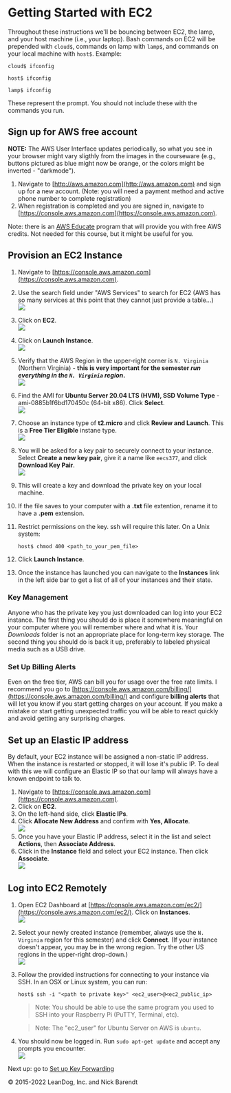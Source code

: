 # Getting Started with EC2

Throughout these instructions we'll be bouncing between EC2, the lamp, and your host machine (i.e., your laptop). Bash commands on EC2 will be prepended with `cloud$`, commands on lamp with `lamp$`, and commands on your local machine with `host$`. Example:
```
cloud$ ifconfig
```
```
host$ ifconfig
```
```
lamp$ ifconfig
```

These represent the prompt. You should not include these with the commands you run.

## Sign up for AWS free account

**NOTE:** The AWS User Interface updates periodically, so what you see in your browser might vary sligthly from the images in the courseware (e.g., buttons pictured as blue might now be orange, or the colors might be inverted - "darkmode").

1. Navigate to [http://aws.amazon.com](http://aws.amazon.com) and sign up for a new account. (Note: you will need a payment method and active phone number to complete registration)
2. When registration is completed and you are signed in, navigate to [https://console.aws.amazon.com](https://console.aws.amazon.com).

Note:  there is an [AWS Educate](https://aws.amazon.com/education/awseducate/) program that will provide you with free AWS credits.  Not needed for this course, but it might be useful for you.

## Provision an EC2 Instance
1. Navigate to [https://console.aws.amazon.com](https://console.aws.amazon.com).
1. Use the search field under "AWS Services" to search for EC2 (AWS has so many services at this point that they cannot just provide a table...)
<br/>![](Images/aws_serivices_search.png)
2. Click on **EC2**.
<br/>![](Images/aws_search_ec2.png)
3. Click on **Launch Instance**.
<br/>![](Images/launch_instance.png)
4. Verify that the AWS Region in the upper-right corner is `N. Virginia` (Northern Virginia) - **this is very important for the semester _run everything in the `N. Virginia` region_.**
<br/>![](Images/aws_region.png)
4. Find the AMI for **Ubuntu Server 20.04 LTS (HVM), SSD Volume Type** - ami-0885b1f6bd170450c	 (64-bit x86). Click **Select**.
<br/>![](Images/select_ubuntu.png)
5. Choose an instance type of **t2.micro** and click **Review and Launch**.  This is a **Free Tier Eligible** instane type.
<br/>![](Images/select_instance_type.png)
6. You will be asked for a key pair to securely connect to your instance. Select **Create a new key pair**, give it a name like `eecs377`, and click **Download Key Pair**.
<br/>![](Images/create_key_and_download.png)
7. This will create a key and download the private key on your local machine.
8. If the file saves to your computer with a **.txt** file extention, rename it to have a **.pem** extension.
9. Restrict permissions on the key. ssh will require this later.  On a Unix system:

    ```
    host$ chmod 400 <path_to_your_pem_file>
    ```

10. Click **Launch Instance**.
11. Once the instance has launched you can navigate to the **Instances** link in the left side bar to get a list of all of your instances and their state.

### Key Management
Anyone who has the private key you just downloaded can log into your EC2 instance. The first thing you should do is place it somewhere meaningful on your computer where you will remember where and what it is. Your *Downloads* folder is not an appropriate place for long-term key storage. The second thing you should do is back it up, preferably to labeled physical media such as a USB drive.

### Set Up Billing Alerts
Even on the free tier, AWS can bill you for usage over the free rate limits. I recommend you go to [https://console.aws.amazon.com/billing/](https://console.aws.amazon.com/billing/) and configure **billing alerts** that will let you know if you start getting charges on your account. If you make a mistake or start getting unexpected traffic you will be able to react quickly and avoid getting any surprising charges.

## Set up an Elastic IP address
By default, your EC2 instance will be assigned a non-static IP address. When the instance is restarted or stopped, it will lose it's public IP. To deal with this we will configure an Elastic IP so that our lamp will always have a known endpoint to talk to.

1. Navigate to [https://console.aws.amazon.com](https://console.aws.amazon.com).
2. Click on **EC2**.
3. On the left-hand side, click **Elastic IPs**.
4. Click **Allocate New Address** and confirm with **Yes, Allocate**.
<br/>![](Images/8_associate_ip.png)
5. Once you have your Elastic IP address, select it in the list and select **Actions**, then **Associate Address**.
6. Click in the **Instance** field and select your EC2 instance. Then click **Associate**.
<br/>![](Images/9_associate_ip_2.png)

## Log into EC2 Remotely

1. Open EC2 Dashboard at [https://console.aws.amazon.com/ec2/](https://console.aws.amazon.com/ec2/). Click on **Instances**.
<br/>![](Images/5_instance.png)
2. Select your newly created instance (remember, always use the `N. Virginia` region for this semester) and click **Connect**. (If your instance doesn't appear, you may be in the wrong region. Try the other US regions in the upper-right drop-down.)
<br/>![](Images/6_connect.png)
3. Follow the provided instructions for connecting to your instance via SSH. In an OSX or Linux system, you can run:

    ```
    host$ ssh -i "<path to private key>" <ec2_user>@<ec2_public_ip>
    ```

    > Note: You should be able to use the same program you used to SSH into your Raspberry Pi (PuTTY, Terminal, etc).

    > Note: The "ec2_user" for Ubuntu Server on AWS is ```ubuntu```.

4. You should now be logged in. Run `sudo apt-get update` and accept any prompts you encounter.
<br/>![](Images/7_connected.png)

Next up: go to [Set up Key Forwarding](../04.02_Set_Up_Key_Forwarding/README.md)

&copy; 2015-2022 LeanDog, Inc. and Nick Barendt
